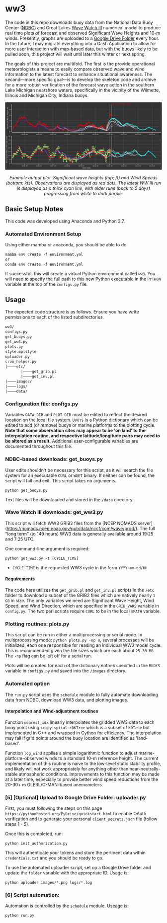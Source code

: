 # ww3
The code in this repo downloads buoy data from the National Data Buoy Center ([NDBC](https://www.ndbc.noaa.gov/)) and Great Lakes [Wave Watch III](https://polar.ncep.noaa.gov/waves/wavewatch/) numerical model to produce real time plots of forecast and observed Significant Wave Heights and 10-m winds. Presently, graphs are uploaded to a [Google Drive Folder](https://drive.google.com/drive/folders/1PdbtaISRJxTEyEpOzfvP-BmgfyjUuetX?usp=sharing) every hour. In the future, I may migrate everything into a Dash Application to allow for more user interaction with map-based data, but with the buoys likely to be pulled soon, this project will wait until later this winter or next spring.

The goals of this project are multifold. The first is the provide operational meteorologists a means to easily compare observed wave and wind information to the latest forecast to enhance situational awareness. The second—more specific goal—is to develop the skeleton code and archive for a more robust verification of the forecast wave action in the southern Lake Michigan nearshore waters, specifically in the vicinity of the Wilmette, Illinois and Michigan City, Indiana buoys.

![](https://raw.githubusercontent.com/lcarlaw/ww3/main/images/45174.png)
<p align="center">
  <em>Example output plot. Significant wave heights (top; ft) and Wind Speeds (bottom; kts). Observations are displayed as red dots. The latest WW III run is displayed as a thick cyan line, with older runs (back to 5 days) progressing from white to dark purple.
  </em>
</p>

## Basic Setup Notes

This code was developed using Anaconda and Python 3.7. 

### Automated Environment Setup

Using either mamba or anaconda, you should be able to do:

```
mamba env create -f environment.yml 
or
conda env create -f environment.yml
```

If successful, this will create a virtual Python environment called ```ww3```. You will need to specify the full path to this new Python executable in the ```PYTHON``` variable at the top of the ```configs.py``` file. 

## Usage

The expected code structure is as follows. Ensure you have write permissions to each of the listed subdirectories.

```
ww3/
configs.py
get_buoys.py
get_ww3.py
plots.py
style.mplstyle
uploader.py
cron_helper.py
|————etc/
       |————get_grib.pl
       |————get_inv.pl
|————images/
|————logs/
|————data/
```

### Configuration file: configs.py

Variables ```DATA_DIR``` and ```PLOT_DIR``` must be edited to reflect the desired location on the local file system. ```BUOYS``` is a Python dictionary which can be edited to add (or remove) buoys or marine platforms to the plotting cycle. **Note that some observation sites may appear to be 'on land' to the interpolation routine, and respective latitude/longitude pairs may need to be altered as a result.** Additional user-configurable variables are documented throughout this file.

### NDBC-based downloads: get_buoys.py

User edits shouldn't be necessary for this script, as it will search the file system for an executable ```CURL``` or ```WGET``` binary. If neither can be found, the script will fail and exit. This script takes no arguments.

```
python get_buoys.py
```

Text files will be downloaded and stored in the ```/data``` directory.

### Wave Watch III downloads: get_ww3.py

This script will fetch WW3 GRIB2 files from the [NCEP NOMADS server] (https://nomads.ncep.noaa.gov/pub/data/nccf/com/wave/prod/). The full "long term" (to 149 hours) WW3 data is generally available around 19:25 and 7:25 UTC.

One command-line argument is required:

```
python get_ww3.py -t [CYCLE_TIME]
```

 - ```CYCLE_TIME``` is the requested WW3 cycle in the form ```YYYY-mm-dd/HH```

#### Requirements

The code here utilizes the ```get_grib.pl``` and ```get_inv.pl``` scripts in the ```/etc``` folder to download a subset of the GRIB2 files which are natively nearly ```1 GB``` in size. The only variables we need are Significant Wave Height, Wind Speed, and Wind Direction, which are specified in the ```GRIB_VARS``` variable in ```config.py```. The two perl scripts require ```CURL``` to be in the local ```$PATH``` variable.

### Plotting routines: plots.py

This script can be run in either a multiprocessing or serial mode. In multiprocessing mode: ```python plots.py -np 8```, several processes will be initialized, each one responsible for reading an individual WW3 model cycle. This is recommended given the file sizes which are each about ```25-30 MB```. The ```-np``` flag can be left off for a serial run.

Plots will be created for each of the dictionary entries specified in the ```BUOYS``` variable in ```configs.py``` and saved into the ```/images``` directory.

### Automated option

The ```run.py``` script uses the ```schedule``` module to fully automate downloading data from NDBC, download WW3 data, and plotting images. 

#### Interpolation and Wind-adjustment routines

Function ```nearest_idx``` linearly interpolates the gridded WW3 data to each buoy point using ```scipy.sptial.cDKTree``` which is a subset of ```KDTree``` but implemented in C++ and wrapped in Cython for efficiency. The interpolation may fail if grid points around the buoy location are identified as 'land-based'.

Function ```log_wind``` applies a simple logarithmic function to adjust marine-platform-observed winds to a standard 10-m reference height. The current implementation of this routine is naive to the low-level static stability profile, and likely will not work appropriately for anything other than near-neutrally-stable atmospheric conditions. Improvements to this function may be made at a later time, especially to provide better wind speed reductions from the 20-30+ m GLERL/C-MAN-based anemometers.

### [5] [Optional] Upload to Google Drive Folder: uploader.py

First, you must following the steps on this page ```https://pythonhosted.org/PyDrive/quickstart.html``` to enable OAuth verification and to generate your personal ```client_secrets.json``` file (follow steps 1 - 5).

Once this is completed, run:

```
python init_authorization.py
```

This will authenticate your tokens and store the pertinent data within ```credentials.txt``` and you should be ready to go.

To use the automated uploader script, set up a Google Drive folder and update the ```folder``` variable with the appropriate ID.  Usage is:

```
python uploader images/*.png logs/*.log
```

### [6] Script automation:

Automation is controlled by the ```schedule``` module. Useage is:

```
python run.py
```
